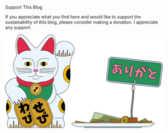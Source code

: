 Support This Blog

If you appreciate what you find here and would like to support the sustainability of this blog, please consider making a donation. I appreciate any support.


![lucky_cat](./img/ws_lucky_cat.png)
